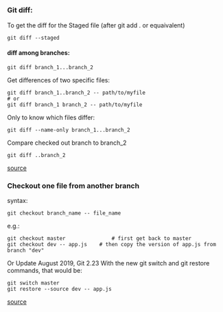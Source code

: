 ##


### Git diff:


To get the diff for the Staged file (after git add . or equaivalent)
```
git diff --staged
```



#### diff among branches:
```
git diff branch_1...branch_2
```

Get differences of two specific files:
```
git diff branch_1..branch_2 -- path/to/myfile
# or
git diff branch_1 branch_2 -- path/to/myfile
```

Only to know which files differ:
```
git diff --name-only branch_1...branch_2
```

Compare checked out branch to branch_2
```
git diff ..branch_2
```
[source](https://stackoverflow.com/q/9834689/16426739)





### Checkout one file from another branch

syntax:
```
git checkout branch_name -- file_name
```
e.g.:
```
git checkout master               # first get back to master
git checkout dev -- app.js	  # then copy the version of app.js from branch "dev"
```
Or Update August 2019, Git 2.23
With the new git switch and git restore commands, that would be:
```
git switch master
git restore --source dev -- app.js
```
[source](https://stackoverflow.com/q/2364147/16426739)


